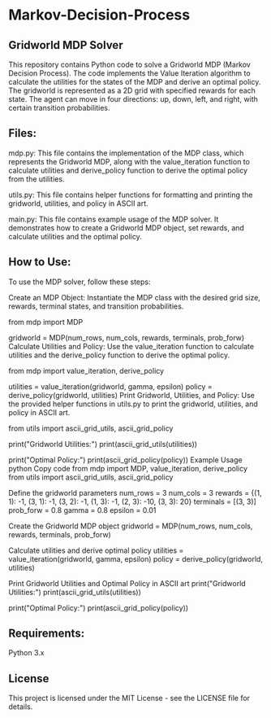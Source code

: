# Markov-Decision-Process

## Gridworld MDP Solver
This repository contains Python code to solve a Gridworld MDP (Markov Decision Process). The code implements the Value Iteration algorithm to calculate the utilities for the states of the MDP and derive an optimal policy. The gridworld is represented as a 2D grid with specified rewards for each state. The agent can move in four directions: up, down, left, and right, with certain transition probabilities.

## Files:
mdp.py: This file contains the implementation of the MDP class, which represents the Gridworld MDP, along with the value_iteration function to calculate utilities and derive_policy function to derive the optimal policy from the utilities.

utils.py: This file contains helper functions for formatting and printing the gridworld, utilities, and policy in ASCII art.

main.py: This file contains example usage of the MDP solver. It demonstrates how to create a Gridworld MDP object, set rewards, and calculate utilities and the optimal policy.

## How to Use:
To use the MDP solver, follow these steps:

Create an MDP Object: Instantiate the MDP class with the desired grid size, rewards, terminal states, and transition probabilities.

from mdp import MDP

gridworld = MDP(num_rows, num_cols, rewards, terminals, prob_forw)
Calculate Utilities and Policy: Use the value_iteration function to calculate utilities and the derive_policy function to derive the optimal policy.


from mdp import value_iteration, derive_policy

utilities = value_iteration(gridworld, gamma, epsilon)
policy = derive_policy(gridworld, utilities)
Print Gridworld, Utilities, and Policy: Use the provided helper functions in utils.py to print the gridworld, utilities, and policy in ASCII art.


from utils import ascii_grid_utils, ascii_grid_policy

print("Gridworld Utilities:")
print(ascii_grid_utils(utilities))

print("Optimal Policy:")
print(ascii_grid_policy(policy))
Example Usage
python
Copy code
from mdp import MDP, value_iteration, derive_policy
from utils import ascii_grid_utils, ascii_grid_policy

Define the gridworld parameters
num_rows = 3
num_cols = 3
rewards = {(1, 1): -1, (3, 1): -1, (3, 2): -1, (1, 3): -1, (2, 3): -10, (3, 3): 20}
terminals = [(3, 3)]
prob_forw = 0.8
gamma = 0.8
epsilon = 0.01

Create the Gridworld MDP object
gridworld = MDP(num_rows, num_cols, rewards, terminals, prob_forw)

Calculate utilities and derive optimal policy
utilities = value_iteration(gridworld, gamma, epsilon)
policy = derive_policy(gridworld, utilities)

Print Gridworld Utilities and Optimal Policy in ASCII art
print("Gridworld Utilities:")
print(ascii_grid_utils(utilities))

print("Optimal Policy:")
print(ascii_grid_policy(policy))


## Requirements:
Python 3.x

## License
This project is licensed under the MIT License - see the LICENSE file for details.
